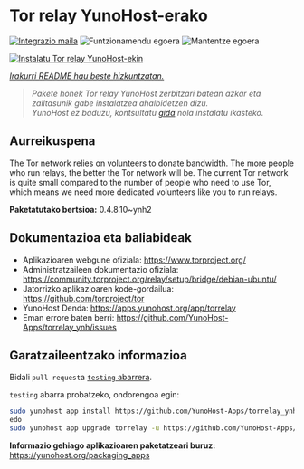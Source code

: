 <!--
Ohart ongi: README hau automatikoki sortu da <https://github.com/YunoHost/apps/tree/master/tools/readme_generator>ri esker
EZ editatu eskuz.
-->

# Tor relay YunoHost-erako

[![Integrazio maila](https://dash.yunohost.org/integration/torrelay.svg)](https://dash.yunohost.org/appci/app/torrelay) ![Funtzionamendu egoera](https://ci-apps.yunohost.org/ci/badges/torrelay.status.svg) ![Mantentze egoera](https://ci-apps.yunohost.org/ci/badges/torrelay.maintain.svg)

[![Instalatu Tor relay YunoHost-ekin](https://install-app.yunohost.org/install-with-yunohost.svg)](https://install-app.yunohost.org/?app=torrelay)

*[Irakurri README hau beste hizkuntzatan.](./ALL_README.md)*

> *Pakete honek Tor relay YunoHost zerbitzari batean azkar eta zailtasunik gabe instalatzea ahalbidetzen dizu.*  
> *YunoHost ez baduzu, kontsultatu [gida](https://yunohost.org/install) nola instalatu ikasteko.*

## Aurreikuspena

The Tor network relies on volunteers to donate bandwidth. The more people who run relays, the better the Tor network will be. The current Tor network is quite small compared to the number of people who need to use Tor, which means we need more dedicated volunteers like you to run relays.

**Paketatutako bertsioa:** 0.4.8.10~ynh2
## Dokumentazioa eta baliabideak

- Aplikazioaren webgune ofiziala: <https://www.torproject.org/>
- Administratzaileen dokumentazio ofiziala: <https://community.torproject.org/relay/setup/bridge/debian-ubuntu/>
- Jatorrizko aplikazioaren kode-gordailua: <https://github.com/torproject/tor>
- YunoHost Denda: <https://apps.yunohost.org/app/torrelay>
- Eman errore baten berri: <https://github.com/YunoHost-Apps/torrelay_ynh/issues>

## Garatzaileentzako informazioa

Bidali `pull request`a [`testing` abarrera](https://github.com/YunoHost-Apps/torrelay_ynh/tree/testing).

`testing` abarra probatzeko, ondorengoa egin:

```bash
sudo yunohost app install https://github.com/YunoHost-Apps/torrelay_ynh/tree/testing --debug
edo
sudo yunohost app upgrade torrelay -u https://github.com/YunoHost-Apps/torrelay_ynh/tree/testing --debug
```

**Informazio gehiago aplikazioaren paketatzeari buruz:** <https://yunohost.org/packaging_apps>
